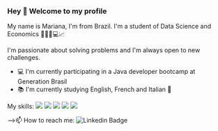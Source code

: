### Hey 👋 Welcome to my profile

My name is Mariana, I'm from Brazil. I'm a student of Data Science and Economics 👩🏻‍💻💻📈

I'm passionate about solving problems and I'm always open to new challenges.


- 💻 I'm currently participating in a Java developer bootcamp at Generation Brasil
- 📚 I'm currently studying English, French and Italian 🛫



My skills:
</a>
<img src="https://img.shields.io/badge/Java-DC143C?style=for-the-badge&logo=java&logoColor=white"></img> <img src="https://img.shields.io/badge/Spring-000000?style=for-the-badge&logo=spring&logoColor=white"></img> <img src="https://img.shields.io/badge/MySQL-00BFFF?style=for-the-badge&logo=mysql&logoColor=white"></img> <img src="https://img.shields.io/badge/Python-6A5ACD?style=for-the-badge&logo=python&logoColor=white"></img> <img src="https://img.shields.io/badge/R-FF00FF?style=for-the-badge&logo=r&logoColor=white"></img>

-->📫 How to reach me: </a>
![Linkedin Badge](https://img.shields.io/badge/-Mariana-6633cc?style=flat-square&logo=Linkedin&logoColor=white&link=/https://www.linkedin.com/in/mariana-picoli-carvalho/)
